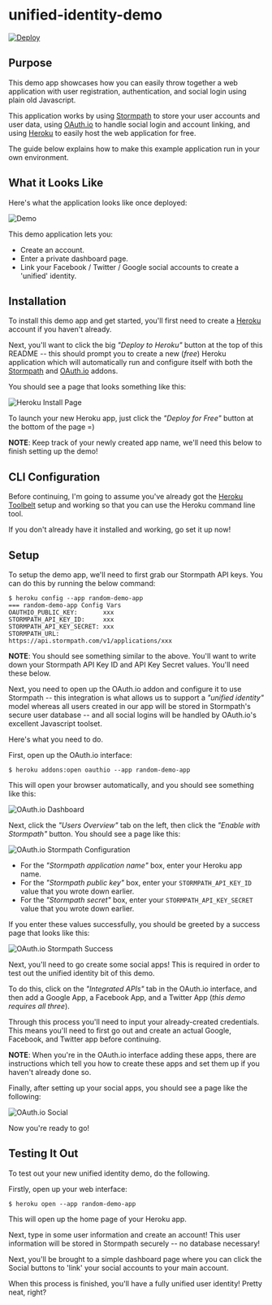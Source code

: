 # unified-identity-demo

[![Deploy](https://www.herokucdn.com/deploy/button.png)](https://heroku.com/deploy?template=https://github.com/stormpath/unified-identity-demo)


## Purpose

This demo app showcases how you can easily throw together a web application with
user registration, authentication, and social login using plain old Javascript.

This application works by using [Stormpath][] to store your user accounts and
user data, using [OAuth.io][] to handle social login and account linking, and
using [Heroku][] to easily host the web application for free.

The guide below explains how to make this example application run in your own
environment.


## What it Looks Like

Here's what the application looks like once deployed:

![Demo](https://raw.githubusercontent.com/stormpath/unified-identity-demo/master/static/images/demo.gif)

This demo application lets you:

- Create an account.
- Enter a private dashboard page.
- Link your Facebook / Twitter / Google social accounts to create a 'unified'
  identity.


## Installation

To install this demo app and get started, you'll first need to create a
[Heroku][] account if you haven't already.

Next, you'll want to click the big *"Deploy to Heroku"* button at the top of
this README -- this should prompt you to create a new (*free*) Heroku
application which will automatically run and configure itself with both the
[Stormpath][] and [OAuth.io][] addons.

You should see a page that looks something like this:

![Heroku Install Page][]

To launch your new Heroku app, just click the *"Deploy for Free"* button at the
bottom of the page =)

**NOTE**: Keep track of your newly created app name, we'll need this below to
finish setting up the demo!


## CLI Configuration

Before continuing, I'm going to assume you've already got the
[Heroku Toolbelt][] setup and working so that you can use the Heroku command
line tool.

If you don't already have it installed and working, go set it up now!


## Setup

To setup the demo app, we'll need to first grab our Stormpath API keys.  You can
do this by running the below command:

```console
$ heroku config --app random-demo-app
=== random-demo-app Config Vars
OAUTHIO_PUBLIC_KEY:       xxx
STORMPATH_API_KEY_ID:     xxx
STORMPATH_API_KEY_SECRET: xxx
STORMPATH_URL:            https://api.stormpath.com/v1/applications/xxx
```

**NOTE**: You should see something similar to the above.  You'll want to write
down your Stormpath API Key ID and API Key Secret values.  You'll need these
below.

Next, you need to open up the OAuth.io addon and configure it to use Stormpath
-- this integration is what allows us to support a *"unified identity"* model
whereas all users created in our app will be stored in Stormpath's secure user
database -- and all social logins will be handled by OAuth.io's excellent
Javascript toolset.

Here's what you need to do.

First, open up the OAuth.io interface:

```console
$ heroku addons:open oauthio --app random-demo-app
```

This will open your browser automatically, and you should see something like
this:

![OAuth.io Dashboard][]

Next, click the *"Users Overview"* tab on the left, then click the *"Enable with
Stormpath"* button.  You should see a page like this:

![OAuth.io Stormpath Configuration][]

- For the *"Stormpath application name"* box, enter your Heroku app name.
- For the *"Stormpath public key"* box, enter your `STORMPATH_API_KEY_ID` value
  that you wrote down earlier.
- For the *"Stormpath secret"* box, enter your `STORMPATH_API_KEY_SECRET` value
  that you wrote down earlier.

If you enter these values successfully, you should be greeted by a success page
that looks like this:

![OAuth.io Stormpath Success][]

Next, you'll need to go create some social apps!  This is required in order to
test out the unified identity bit of this demo.

To do this, click on the *"Integrated APIs"* tab in the OAuth.io interface, and
then add a Google App, a Facebook App, and a Twitter App (*this demo requires
all three*).

Through this process you'll need to input your already-created credentials.
This means you'll need to first go out and create an actual Google, Facebook,
and Twitter app before continuing.

**NOTE**: When you're in the OAuth.io interface adding these apps, there are
instructions which tell you how to create these apps and set them up if you
haven't already done so.

Finally, after setting up your social apps, you should see a page like the
following:

![OAuth.io Social][]

Now you're ready to go!


## Testing It Out

To test out your new unified identity demo, do the following.

Firstly, open up your web interface:

```console
$ heroku open --app random-demo-app
```

This will open up the home page of your Heroku app.

Next, type in some user information and create an account!  This user
information will be stored in Stormpath securely -- no database necessary!

Next, you'll be brought to a simple dashboard page where you can click the
Social buttons to 'link' your social accounts to your main account.

When this process is finished, you'll have a fully unified user identity!
Pretty neat, right?


  [Stormpath]: https://stormpath.com/ "Stormpath User Management API"
  [OAuth.io]: https://oauth.io/home "OAuth.io - Simple OAuth Integration"
  [Heroku]: https://www.heroku.com/ "Heroku"
  [Heroku Install Page]: https://raw.githubusercontent.com/stormpath/unified-identity-demo/master/static/images/heroku-install-page.png "Heroku Install Page"
  [Heroku Toolbelt]: https://toolbelt.heroku.com/ "Heroku Toolbelt"
  [OAuth.io Dashboard]: https://raw.githubusercontent.com/stormpath/unified-identity-demo/master/static/images/oauthio-dashboard.png "OAuth.io Dashboard Page"
  [OAuth.io Stormpath Configuration]: https://raw.githubusercontent.com/stormpath/unified-identity-demo/master/static/images/oauthio-stormpath.png "OAuth.io Stormpath Configuration"
  [OAuth.io Stormpath Success]: https://raw.githubusercontent.com/stormpath/unified-identity-demo/master/static/images/oauthio-stormpath-success.png "OAuth.io Stormpath Success"
  [OAuth.io Social]: https://raw.githubusercontent.com/stormpath/unified-identity-demo/master/static/images/oauthio-social.png "OAuth.io Social"
